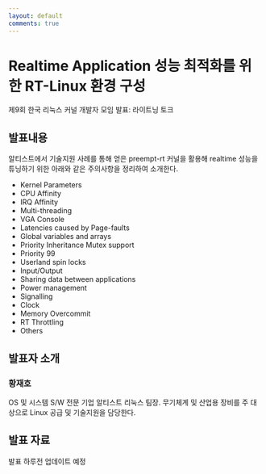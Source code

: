 ```yaml
---
layout: default
comments: true
---
```


# Realtime Application 성능 최적화를 위한 RT-Linux 환경 구성
제9회 한국 리눅스 커널 개발자 모임 발표: 라이트닝 토크

## 발표내용
알티스트에서 기술지원 사례를 통해 얻은 preempt-rt 커널을 활용해 realtime 성능을 튜닝하기 위한 아래와 같은 주의사항을 정리하여 소개한다.
- Kernel Parameters
- CPU Affinity
- IRQ Affinity
- Multi-threading
- VGA Console
- Latencies caused by Page-faults
- Global variables and arrays
- Priority Inheritance Mutex support
- Priority 99
- Userland spin locks
- Input/Output
- Sharing data between applications
- Power management
- Signalling
- Clock
- Memory Overcommit
- RT Throttling
- Others

## 발표자 소개

### 황재호
OS 및 시스템 S/W 전문 기업 알티스트 리눅스 팀장.
무기체계 및 산업용 장비를 주 대상으로 Linux 공급 및 기술지원을 담당한다.

## 발표 자료
발표 하루전 업데이트 예정
